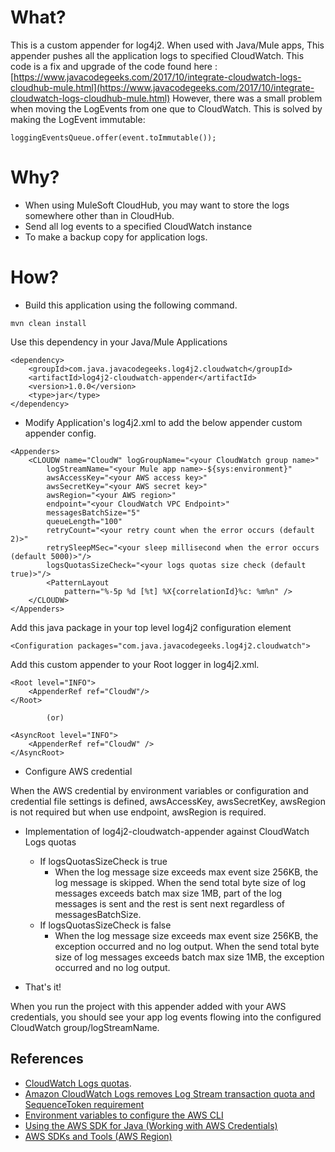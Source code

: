 What?
====================
This is a custom appender for log4j2. When used with Java/Mule apps, This appender pushes all the application logs to specified CloudWatch.
This code is a fix and upgrade of the code found here : [https://www.javacodegeeks.com/2017/10/integrate-cloudwatch-logs-cloudhub-mule.html](https://www.javacodegeeks.com/2017/10/integrate-cloudwatch-logs-cloudhub-mule.html)
However, there was a small problem when moving the LogEvents from one que to CloudWatch. This is solved by making the LogEvent immutable:

```
loggingEventsQueue.offer(event.toImmutable());
```

Why?
====================

* When using MuleSoft CloudHub, you may want to store the logs somewhere other than in CloudHub.
* Send all log events to a specified CloudWatch instance 
* To make a backup copy for application logs.

How?
==========================
* Build this application using the following command.

```mvn clean install```

Use this dependency in your Java/Mule Applications

```
<dependency>
	<groupId>com.java.javacodegeeks.log4j2.cloudwatch</groupId>
	<artifactId>log4j2-cloudwatch-appender</artifactId>
	<version>1.0.0</version>
	<type>jar</type>
</dependency>
```

* Modify Application's log4j2.xml to add the below appender custom appender config.

```
<Appenders>
	<CLOUDW name="CloudW" logGroupName="<your CloudWatch group name>"
		logStreamName="<your Mule app name>-${sys:environment}"
		awsAccessKey="<your AWS access key>" 
		awsSecretKey="<your AWS secret key>"
		awsRegion="<your AWS region>" 
		endpoint="<your CloudWatch VPC Endpoint>" 
		messagesBatchSize="5"
		queueLength="100"
		retryCount="<your retry count when the error occurs (default 2)>"
		retrySleepMSec="<your sleep millisecond when the error occurs (default 5000)>"/>
		logsQuotasSizeCheck="<your logs quotas size check (default true)>"/>
		<PatternLayout
			pattern="%-5p %d [%t] %X{correlationId}%c: %m%n" /> 
	</CLOUDW>
</Appenders>
```
Add this java package in your top level log4j2 configuration element

```
<Configuration packages="com.java.javacodegeeks.log4j2.cloudwatch">
```

Add this custom appender to your Root logger in log4j2.xml.

```
<Root level="INFO">
    <AppenderRef ref="CloudW"/>
</Root>  
     
        (or)

<AsyncRoot level="INFO">
    <AppenderRef ref="CloudW" />
</AsyncRoot>
```

* Configure AWS credential

When the AWS credential by environment variables or configuration and credential file settings is defined, awsAccessKey, awsSecretKey, awsRegion is not required but when use endpoint, awsRegion is required.

* Implementation of log4j2-cloudwatch-appender against CloudWatch Logs quotas
  * If logsQuotasSizeCheck is true
    * When the log message size exceeds max event size 256KB, the log message is skipped. When the send total byte size of log messages exceeds batch max size 1MB, part of the log messages is sent and the rest is sent next regardless of messagesBatchSize.
  * If logsQuotasSizeCheck is false
    * When the log message size exceeds max event size 256KB, the exception occurred and no log output. When the send total byte size of log messages exceeds batch max size 1MB, the exception occurred and no log output.

* That's it!

When you run the project with this appender added with your AWS credentials, you should see your app log events flowing into the configured CloudWatch group/logStreamName.


## References
-  [CloudWatch Logs quotas](https://docs.aws.amazon.com/AmazonCloudWatch/latest/logs/cloudwatch_limits_cwl.html).
-  [Amazon CloudWatch Logs removes Log Stream transaction quota and SequenceToken requirement](https://aws.amazon.com/about-aws/whats-new/2023/01/amazon-cloudwatch-logs-log-stream-transaction-quota-sequencetoken-requirement/?nc1=h_ls)
-  [Environment variables to configure the AWS CLI](https://docs.aws.amazon.com/cli/latest/userguide/cli-configure-envvars.html)
-  [Using the AWS SDK for Java (Working with AWS Credentials)](https://docs.aws.amazon.com/sdk-for-java/v1/developer-guide/credentials.html)
-  [AWS SDKs and Tools (AWS Region)](https://docs.aws.amazon.com/sdkref/latest/guide/feature-region.html)

